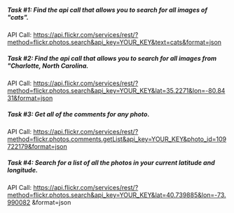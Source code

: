 ##### Task #1: Find the api call that allows you to search for all images of "cats".

API Call: https://api.flickr.com/services/rest/?method=flickr.photos.search&api_key=YOUR_KEY&text=cats&format=json

##### Task #2: Find the api call that allows you to search for all images from "Charlotte, North Carolina.

API Call: https://api.flickr.com/services/rest/?method=flickr.photos.search&api_key=YOUR_KEY&lat=35.2271&lon=-80.8431&format=json

##### Task #3: Get all of the comments for any photo.

API Call: https://api.flickr.com/services/rest/?method=flickr.photos.comments.getList&api_key=YOUR_KEY&photo_id=109722179&format=json

##### Task #4: Search for a list of all the photos in your current latitude and longitude.
API Call: https://api.flickr.com/services/rest/?method=flickr.photos.search&api_key=YOUR_KEY&lat=40.739885&lon=-73.990082
&format=json
